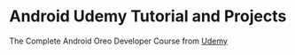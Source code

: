 # Android Udemy Tutorial and Projects

The Complete Android Oreo Developer Course from [Udemy](https://www.udemy.com/course/the-complete-android-oreo-developer-course/)